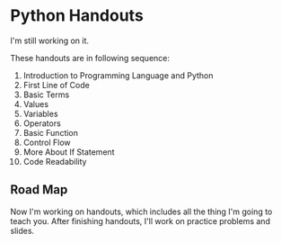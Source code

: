 # Python Handouts

I'm still working on it.

These handouts are in following sequence:

1. Introduction to Programming Language and Python
2. First Line of Code
3. Basic Terms
4. Values
5. Variables
6. Operators
7. Basic Function
8. Control Flow
9. More About If Statement
10. Code Readability

## Road Map

Now I'm working on handouts, which includes all the thing I'm going to teach you. After finishing handouts, I'll work on practice problems and slides.